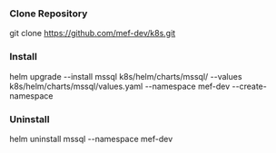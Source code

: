 ### Clone Repository ###
git clone https://github.com/mef-dev/k8s.git
### Install ###
helm upgrade --install mssql k8s/helm/charts/mssql/ --values k8s/helm/charts/mssql/values.yaml --namespace mef-dev --create-namespace
### Uninstall ###
helm uninstall mssql --namespace mef-dev